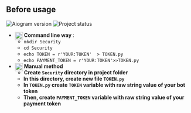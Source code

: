 ## Before usage

![Aiogram version](https://img.shields.io/badge/Aiogram-2.17.1-informational)
![Project status](https://img.shields.io/badge/Status-WIP-red)

* **Command line way [<img align="left" width="22px" src="https://cdn2.iconfinder.com/data/icons/ecqlipse2/CMD.png"/>][cmd]**: 
  * `mkdir Security`
  * `cd Security`
  * `echo TOKEN = r'YOUR:TOKEN'  > TOKEN.py`
  * `echo PAYMENT_TOKEN = r'YOUR:TOKEN'>>TOKEN.py`
* **Manual method [<img align="left" width="22px" src="https://cdn1.iconfinder.com/data/icons/support-centre-hand-drawn-design/512/hand_book_support_centre-256.png"/>][manual]**
  * **Create `Security` directory in project folder**
  * **In this directory, create new file `TOKEN.py`**
  * **In `TOKEN.py` create `TOKEN` variable with raw string value of your bot token**
  * **Then, create `PAYMENT_TOKEN` variable with raw string value of your payment token**


[cmd]: https://docs.microsoft.com/en-us/windows-server/administration/windows-commands/windows-commands
[manual]: https://compass-ssl.microsoft.com/assets/a9/0e/a90e9ef3-402e-4258-a31f-0a023989d4f1.pdf?n=Windows_10_Desktop_QS.pdf
